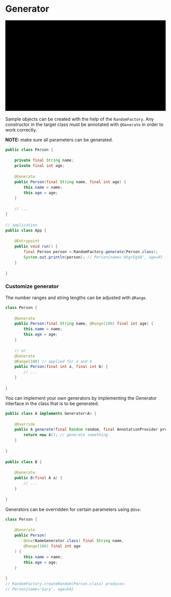 # Generator

![prev](assets/generator-action.gif)

Sample objects can be created with the help of the `RandomFactory`. Any constructor in
the target class must be annotated with `@Generate` in order to work correctly.

**NOTE:** make sure all parameters can be generated.

```java
public class Person {

    private final String name;
    private final int age;

    @Generate
    public Person(final String name, final int age) {
        this.name = name;
        this.age = age;
    }

    // ...
}

// application
public class App {

    @Entrypoint
    public void run() {
        final Person person = RandomFactory.generate(Person.class);
        System.out.println(person); // Person{name='AhgrEgVB', age=9}
    }

}
```

### Customize generator

The number ranges and string lengths can be adjusted with `@Range`.

```java
class Person {

    @Generate
    public Person(final String name, @Range(100) final int age) {
        this.name = name;
        this.age = age;
    }

    // or
    @Generate
    @Range(100) // applied for a and b
    public Person(final int a, final int b) {
        // ...
    }

}
```
You can implement your own generators by implementing the Generator<T>
interface in the class that is to be generated.

```java
public class A implements Generator<A> {

    @Override
    public A generate(final Random random, final AnnotationProvider provider) {
        return new A(); // generate something
    }

}

public class B {

    @Generate
    public B(final A a) {
        // ...
    }

}
```

Generators can be overridden for certain parameters using `@Use`:

```java
class Person {

    @Generate
    public Person(
        @Use(NameGenerator.class) final String name,
        @Range(100) final int age
    ) {
        this.name = name;
        this.age = age;
    }

}
// RandomFactory.createRandom(Person.class) produces:
// Person{name='Gary', age=54}
```

